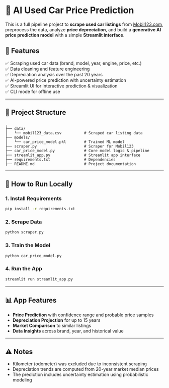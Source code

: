 # 🚗 AI Used Car Price Prediction

This is a full pipeline project to **scrape used car listings** from [Mobil123.com](https://www.mobil123.com), preprocess the data, analyze **price depreciation**, and build a **generative AI price prediction model** with a simple **Streamlit interface**.

## 🧪 Features

✅ Scraping used car data (brand, model, year, engine, price, etc.)  
✅ Data cleaning and feature engineering  
✅ Depreciation analysis over the past 20 years  
✅ AI-powered price prediction with uncertainty estimation  
✅ Streamlit UI for interactive prediction & visualization  
✅ CLI mode for offline use

---

## 📁 Project Structure

```
.
├── data/
│   └── mobil123_data.csv          # Scraped car listing data
├── models/
│   └── car_price_model.pkl        # Trained ML model
├── scraper.py                     # Scraper for Mobil123
├── car_price_model.py             # Core model logic & pipeline
├── streamlit_app.py               # Streamlit app interface
├── requirements.txt               # Dependencies
├── README.md                      # Project documentation
```

---

## 🚀 How to Run Locally

### 1. Install Requirements

```bash
pip install -r requirements.txt
```

### 2. Scrape Data

```bash
python scraper.py
```

### 3. Train the Model

```bash
python car_price_model.py
```

### 4. Run the App

```bash
streamlit run streamlit_app.py
```

---

## 📊 App Features

- **Price Prediction** with confidence range and probable price samples
- **Depreciation Projection** for up to 15 years
- **Market Comparison** to similar listings
- **Data Insights** across brand, year, and historical value

---

## ⚠️ Notes

- Kilometer (odometer) was excluded due to inconsistent scraping
- Depreciation trends are computed from 20-year market median prices
- The prediction includes uncertainty estimation using probabilistic modeling

